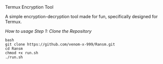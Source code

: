 Termux Encryption Tool

A simple encryption-decryption tool made for fun, specifically designed for Termux.

*How to usage*
*Step 1: Clone the Repository*
```
bash
git clone https://github.com/venom-x-999/Ransm.git
cd Ransm
chmod +x run.sh
./run.sh
```
